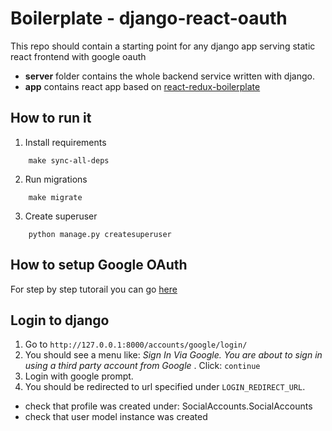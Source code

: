 # Boilerplate - django-react-oauth

This repo should contain a starting point for any django app serving static react frontend with google oauth

- **server** folder contains the whole backend service written with django.
- **app** contains react app based on [react-redux-boilerplate](https://github.com/JakubSzwajka/boilerplate-react-redux)

## How to run it

1. Install requirements

```
    make sync-all-deps
```

2. Run migrations

```
    make migrate
```

3. Create superuser

```
    python manage.py createsuperuser
```

## How to setup Google OAuth

For step by step tutorail you can go [here](https://pylessons.com/django-google-oauth)

## Login to django

1. Go to `http://127.0.0.1:8000/accounts/google/login/`
2. You should see a menu like: _Sign In Via Google. You are about to sign in using a third party account from Google_ . Click: `continue`
3. Login with google prompt.
4. You should be redirected to url specified under `LOGIN_REDIRECT_URL`.

- check that profile was created under: SocialAccounts.SocialAccounts
- check that user model instance was created
